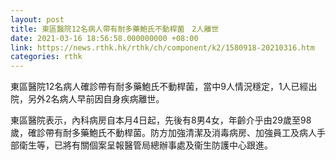 ```yaml
---
layout: post
title: 東區醫院12名病人帶有耐多藥鮑氏不動桿菌　2人離世
date: 2021-03-16 18:56:58.000000000 +08:00
link: https://news.rthk.hk/rthk/ch/component/k2/1580918-20210316.htm
categories: rthk
---
```


東區醫院12名病人確診帶有耐多藥鮑氏不動桿菌，當中9人情況穩定，1人已經出院，另外2名病人早前因自身疾病離世。

東區醫院表示，內科病房自本月4日起，先後有8男4女，年齡介乎由29歲至98歲，確診帶有耐多藥鮑氏不動桿菌。防方加強清潔及消毒病房、加強員工及病人手部衛生等，已將有關個案呈報醫管局總辦事處及衞生防護中心跟進。
